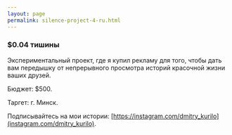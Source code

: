 ```yaml
---
layout: page
permalink: silence-project-4-ru.html
---
```


### $0.04 тишины

Экспериментальный проект, где я купил рекламу для того, чтобы дать вам передышку от непрерывного просмотра историй красочной жизни ваших друзей.

Бюджет: $500.

Таргет: г. Минск.

Подписывайтесь на мои истории: [https://instagram.com/dmitry_kurilo](instagram.com/dmitry_kurilo).

